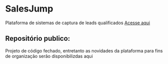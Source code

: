 # SalesJump
Plataforma de sistemas de captura de leads qualificados
<a href="salesjump.com.br">Acesse aqui</a>

## Repositório publico:
<p>Projeto de código fechado, entretanto as novidades da plataforma para fins de organização serão disponibilizdas aqui</p>

